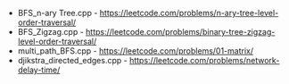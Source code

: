 - BFS_n-ary Tree.cpp - https://leetcode.com/problems/n-ary-tree-level-order-traversal/
- BFS_Zigzag.cpp - https://leetcode.com/problems/binary-tree-zigzag-level-order-traversal/
- multi_path_BFS.cpp - https://leetcode.com/problems/01-matrix/
- djikstra_directed_edges.cpp - https://leetcode.com/problems/network-delay-time/
